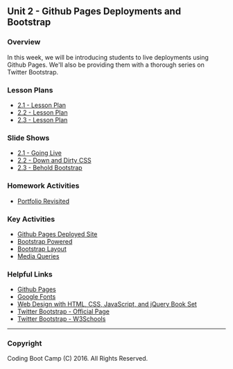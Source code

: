 ## Unit 2 - Github Pages Deployments and Bootstrap

### Overview

In this week, we will be introducing students to live deployments using Github Pages. We'll also be providing them with a thorough series on Twitter Bootstrap.

### Lesson Plans

* [2.1 - Lesson Plan](01-Day/01-Day-LessonPlan.md)
* [2.2 - Lesson Plan](02-Day/02-Day-LessonPlan.md)
* [2.3 - Lesson Plan](03-Day/03-Day-LessonPlan.md)

### Slide Shows

* [2.1 - Going Live](01-Day/Slide-Shows)
* [2.2 - Down and Dirty CSS](02-Day/Slide-Shows)
* [2.3 - Behold Bootstrap](03-Day/Slide-Shows)

### Homework Activities

* [Portfolio Revisited](../../../01-Class-Content/02-css-bootstrap/02-Homework/Instructions/homework-instructions.md)

### Key Activities

* [Github Pages Deployed Site](../../../01-Class-Content/02-css-bootstrap/01-Activities/06-GithubPagesProject)
* [Bootstrap Powered](../../../01-Class-Content/02-css-bootstrap/01-Activities/10-WheresCSS)
* [Bootstrap Layout](../../../01-Class-Content/02-css-bootstrap/01-Activities/16-PanelLayout)
* [Media Queries](../../../01-Class-Content/02-css-bootstrap/01-Activities/18-StudentMedia)

### Helpful Links

* [Github Pages](https://pages.github.com/)
* [Google Fonts](https://www.google.com/fonts)
* [Web Design with HTML, CSS, JavaScript, and jQuery Book Set](https://www.amazon.com/Web-Design-HTML-JavaScript-jQuery/dp/1118907442)
* [Twitter Bootstrap - Official Page](http://getbootstrap.com/)
* [Twitter Bootstrap - W3Schools](http://www.w3schools.com/bootstrap/bootstrap_get_started.asp)

- - -

### Copyright

Coding Boot Camp (C) 2016. All Rights Reserved.
